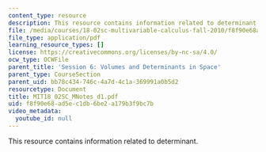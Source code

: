 ```yaml
---
content_type: resource
description: This resource contains information related to determinant.
file: /media/courses/18-02sc-multivariable-calculus-fall-2010/f8f90e68ad5ec1db6be2a179b3f9bc7b_MIT18_02SC_MNotes_d1.pdf
file_type: application/pdf
learning_resource_types: []
license: https://creativecommons.org/licenses/by-nc-sa/4.0/
ocw_type: OCWFile
parent_title: 'Session 6: Volumes and Determinants in Space'
parent_type: CourseSection
parent_uid: bb78c434-746c-4a7d-4c1a-369991a0b5d2
resourcetype: Document
title: MIT18_02SC_MNotes_d1.pdf
uid: f8f90e68-ad5e-c1db-6be2-a179b3f9bc7b
video_metadata:
  youtube_id: null
---
```

This resource contains information related to determinant.